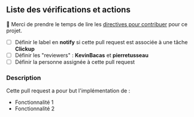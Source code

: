 ## Liste des vérifications et actions

🚨 Merci de prendre le temps de lire les [directives pour contribuer](../CONTRIBUTING.md) pour ce projet.

<!-- Mettez une croix entre les crochets pour que la case soit cochée ! -->

- [ ] Définir le label en **notify** si cette pull request est associée à une tâche **Clickup**
- [ ] Définir les "reviewers" : **KevinBacas** et **pierretusseau**
- [ ] Définir la personne assignée à cette pull request

### Description

Cette pull request a pour but l'implémentation de :

- Fonctionnalité 1
- Fonctionnalité 2
